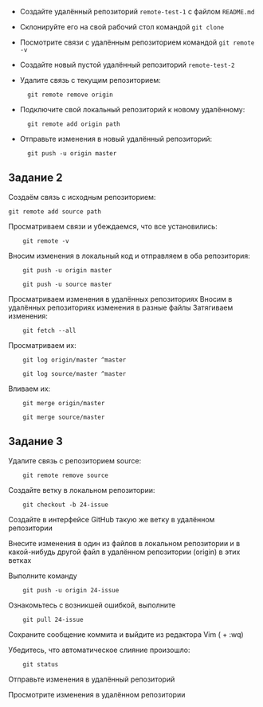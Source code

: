 * Создайте удалённый репозиторий `remote-test-1` с файлом `README.md`
* Склонируйте его на свой рабочий стол командой `git clone`
* Посмотрите связи с удалённым репозиторием командой `git remote -v` 
* Создайте новый пустой удалённый репозиторий `remote-test-2`
* Удалите связь с текущим репозиторием: 

        git remote remove origin

* Подключите свой локальный репозиторий к новому удалённому:

        git remote add origin path
        
* Отправьте изменения в новый удалённый репозиторий:

        git push -u origin master


## Задание 2

Cоздаём связь с исходным репозиторием:

    git remote add source path
    
Просматриваем связи и убеждаемся, что все установились:

        git remote -v

Вносим изменения в локальный код и отправляем в оба репозитория:

        git push -u origin master
        
        git push -u source master
        
Просматриваем изменения в удалённых репозиториях
Вносим в удалённых репозиториях изменения в разные файлы
Затягиваем изменения:

        git fetch --all
        
Просматриваем их:

        git log origin/master ^master
        
        git log source/master ^master
        
Вливаем их:

        git merge origin/master
        
        git merge source/master 


## Задание 3

Удалите связь с репозиторием source: 

        git remote remove source
        
Создайте ветку в локальном репозитории:

        git checkout -b 24-issue
        
Создайте в интерфейсе GitHub такую же ветку в удалённом репозитории

Внесите изменения в один из файлов в локальном репозитории и в какой-нибудь другой файл в удалённом репозитории (origin) в этих ветках

Выполните команду

        git push -u origin 24-issue
        
Ознакомьтесь с возникшей ошибкой, выполните

        git pull 24-issue
        
Сохраните сообщение коммита и выйдите из редактора Vim (<ESC> + :wq)

Убедитесь, что автоматическое слияние произошло:

        git status
        
Отправьте изменения в удалённый репозиторий

Просмотрите изменения в удалённом репозитории 
